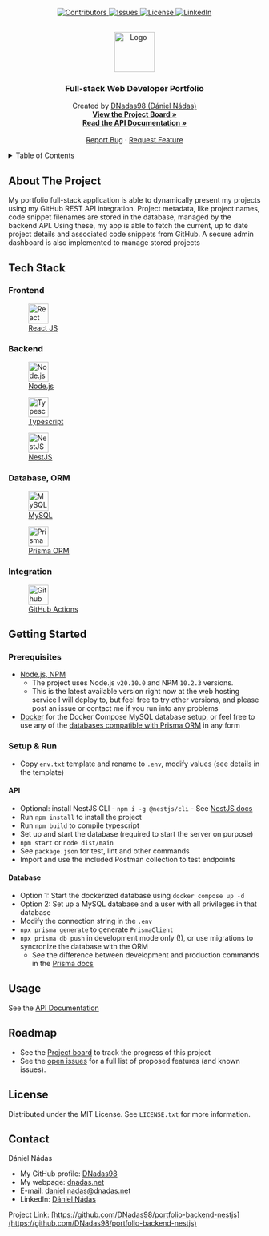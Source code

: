<p align="center">
  <a href="https://github.com/DNadas98/portfolio-backend-nestjs/graphs/contributors">
    <img src="https://img.shields.io/github/contributors/DNadas98/portfolio-backend-nestjs.svg?style=for-the-badge" alt="Contributors">
  </a>
  <a href="https://github.com/DNadas98/portfolio-backend-nestjs/issues">
    <img src="https://img.shields.io/github/issues/DNadas98/portfolio-backend-nestjs.svg?style=for-the-badge" alt="Issues">
  </a>
  <a href="https://github.com/DNadas98/portfolio-backend-nestjs/blob/master/LICENSE.txt">
    <img src="https://img.shields.io/github/license/DNadas98/portfolio-backend-nestjs.svg?style=for-the-badge" alt="License">
  </a>
  <a href="https://linkedin.com/in/daniel-nadas">
    <img src="https://img.shields.io/badge/-LinkedIn-black.svg?style=for-the-badge&logo=linkedin&colorB=555" alt="LinkedIn">
  </a>
</p>

<br xmlns="http://www.w3.org/1999/html"/>
<div align="center">
  <a href="https://github.com/DNadas98/portfolio-backend-nestjs">
    <img src="https://avatars.githubusercontent.com/u/125133206?v=4" alt="Logo" width="80" height="80">
  </a>

<h3 align="center">Full-stack Web Developer Portfolio</h3>
  <p align="center">
    Created by <a href="https://github.com/DNadas98">DNadas98 (Dániel Nádas)</a>
    <br />
    <a href="https://github.com/users/DNadas98/projects/3"><strong>View the Project Board »</strong></a>
    <br />
    <a href="https://www.postman.com/cc-tasx/workspace/dnadas98-public/documentation/30693601-153ba7e4-663e-46da-b37c-7c6e95493b00"><strong>Read the API Documentation »</strong></a>
    <br />
    <br />
    <a href="https://github.com/DNadas98/portfolio-backend-nestjs/issues">Report Bug</a>
    ·
    <a href="https://github.com/DNadas98/portfolio-backend-nestjs/issues">Request Feature</a>
  </p>
</div>

<details>
  <summary>Table of Contents</summary>
  <ol>
    <li>
      <a href="#about-the-project">About The Project</a>
      <ul>
        <li><a href="#tech-stack">Tech Stack</a></li>
      </ul>
    </li>
    <li>
      <a href="#getting-started">Getting Started</a>
      <ul>
        <li><a href="#prerequisites">Prerequisites</a></li>
        <li><a href="#setup--run">Setup and run</a></li>
      </ul>
    </li>
    <li><a href="#usage">Usage</a></li>
    <li><a href="#roadmap">Roadmap</a></li>
    <li><a href="#license">License</a></li>
    <li><a href="#contact">Contact</a></li>
  </ol>
</details>

## About The Project

My portfolio full-stack application is able to dynamically present my projects using my
GitHub REST API integration. Project metadata, like project names, code snippet
filenames are stored in the database, managed by the backend API. Using these, my app
is able to fetch the current, up to date project details and associated code snippets from
GitHub. A secure admin dashboard is also implemented to manage stored projects

## Tech Stack

### Frontend

<div>
  <a href="https://react.dev/" target="_blank" referrerpolicy="no-referrer">
    <figure>
      <img src="https://dnadas.net/wp-content/uploads/2023/12/icons8-react-js-100.webp" alt="React JS" style="height:40px;">
      <figcaption>React JS</figcaption>
    </figure>
  </a>
</div>

### Backend

<div>
  <figure>
    <a href="https://nodejs.org/en" target="_blank" referrerpolicy="no-referrer">
      <img src="https://dnadas.net/wp-content/uploads/2023/12/icons8-node-js-96.webp" alt="Node.js" style="height:40px;width:auto;">
        <figcaption>Node.js</figcaption>
      </figure>
    </a>
  <a href="https://www.typescriptlang.org/" target="_blank" referrerpolicy="no-referrer">
    <figure>
      <img src="https://upload.wikimedia.org/wikipedia/commons/4/4c/Typescript_logo_2020.svg" alt="Typescript" style="height:40px;width:auto;">
      <figcaption>Typescript</figcaption>
    </figure>
  </a>
  <a href="https://nestjs.com/" target="_blank" referrerpolicy="no-referrer">
    <figure>
      <img src="https://nestjs.com/logo-small.ede75a6b.svg" alt="NestJS" style="height:40px;">
      <figcaption>NestJS</figcaption>
    </figure>
  </a>
</div>

### Database, ORM

<div>
  <a href="https://www.mysql.com/" target="_blank" referrerpolicy="no-referrer">
    <figure>
      <img src="https://dnadas.net/wp-content/uploads/2023/12/icons8-mysql-96-1.webp" alt="MySQL" style="height:40px;width:auto;">
      <figcaption>MySQL</figcaption>
    </figure>
  </a>
  <a href="https://www.prisma.io/" target="_blank" referrerpolicy="no-referrer">
    <figure>
      <img src="https://cdn.freelogovectors.net/wp-content/uploads/2022/01/prisma_logo-freelogovectors.net_-330x400.png" alt="Prisma" style="height:40px;width:auto;">
      <figcaption>Prisma ORM</figcaption>
    </figure>
  </a>
</div>

### Integration

<div>
  <a href="https://github.com/features/actions" target="_blank" referrerpolicy="no-referrer">
    <figure>
      <img src="https://dnadas.net/wp-content/uploads/2023/12/GitHub-Actions.webp" alt="Github Actions" style="height:40px;width:auto;">
      <figcaption>GitHub Actions</figcaption>
    </figure>
  </a>
</div>

## Getting Started

### Prerequisites

- [Node.js, NPM](https://nodejs.org/en/download)
  - The project uses Node.js `v20.10.0` and NPM `10.2.3` versions. 
  - This is the latest available version right now at the web hosting service I will 
    deploy to, but feel free to try other versions, and please post an issue or 
    contact me if you run into any problems
- [Docker](https://www.docker.com/) for the Docker Compose MySQL database setup, or 
  feel free to use any of the [databases compatible with Prisma ORM](https://www.prisma.io/docs/orm/reference/supported-databases) in any form

### Setup & Run

- Copy `env.txt` template and rename to `.env`, modify values (see details in the
  template)

#### API

- Optional: install NestJS
  CLI - `npm i -g @nestjs/cli` - See [NestJS docs](https://docs.nestjs.com/#installation)
- Run `npm install` to install the project
- Run `npm build` to compile typescript
- Set up and start the database (required to start the server on purpose)
- `npm start` or `node dist/main`
- See `package.json` for test, lint and other commands
- Import and use the included Postman collection to test endpoints

#### Database

- Option 1: Start the dockerized database using `docker compose up -d`
- Option 2: Set up a MySQL database and a user with all privileges in that database
- Modify the connection string in the `.env`
- `npx prisma generate` to generate `PrismaClient`
- `npx prisma db push` in development mode only (!), or use migrations to syncronize the
  database with the ORM
  - See the difference between development and production commands in
    the [Prisma docs](https://www.prisma.io/docs/orm/prisma-migrate/workflows/development-and-production)

## Usage

See the [API Documentation](https://www.postman.com/cc-tasx/workspace/dnadas98-public/documentation/30693601-153ba7e4-663e-46da-b37c-7c6e95493b00)

## Roadmap

- See the [Project board](https://github.com/users/DNadas98/projects/3) to track the
  progress of this project
- See the [open issues](https://github.com/DNadas98/portfolio-backend-nestjs/issues) for a
  full list of proposed features (and known issues).

## License

Distributed under the MIT License. See `LICENSE.txt` for more information.

## Contact

Dániel Nádas

- My GitHub profile: [DNadas98](https://github.com/DNadas98)
- My webpage: [dnadas.net](https://dnadas.net)
- E-mail: [daniel.nadas@dnadas.net](mailto:daniel.nadas@dnadas.net)
- LinkedIn: [Dániel Nádas](https://www.linkedin.com/in/daniel-nadas)

Project Link: [https://github.com/DNadas98/portfolio-backend-nestjs](https://github.com/DNadas98/portfolio-backend-nestjs)


